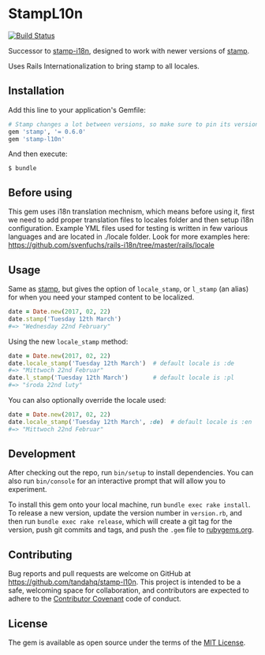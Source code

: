 # StampL10n

[![Build Status](https://travis-ci.org/TandaHQ/stamp-l10n.svg?branch=master)](https://travis-ci.org/TandaHQ/stamp-l10n)

Successor to [stamp-i18n](https://github.com/karpiu/stamp-i18n), designed to work with newer versions of [stamp](https://github.com/jeremyw/stamp).

Uses Rails Internationalization to bring stamp to all locales.

## Installation

Add this line to your application's Gemfile:

```ruby
# Stamp changes a lot between versions, so make sure to pin its version
gem 'stamp', '= 0.6.0'
gem 'stamp-l10n'
```

And then execute:

    $ bundle

## Before using

This gem uses i18n translation mechnism, which means before using it, first we need to add proper translation files to locales folder and then setup i18n configuration. Example YML files used for testing is written in few various languages and are located in ./locale folder. Look for more examples here: https://github.com/svenfuchs/rails-i18n/tree/master/rails/locale

## Usage

Same as [stamp](https://github.com/jeremyw/stamp), but gives the option of `locale_stamp`, or `l_stamp` (an alias) for when you need your stamped content to be localized.

```ruby
date = Date.new(2017, 02, 22)
date.stamp('Tuesday 12th March')
#=> "Wednesday 22nd February"
```

Using the new `locale_stamp` method:

```ruby
date = Date.new(2017, 02, 22)
date.locale_stamp('Tuesday 12th March')  # default locale is :de
#=> "Mittwoch 22nd Februar"
date.l_stamp('Tuesday 12th March')       # default locale is :pl
#=> "środa 22nd luty"
```

You can also optionally override the locale used:

```ruby
date = Date.new(2017, 02, 22)
date.locale_stamp('Tuesday 12th March', :de)  # default locale is :en
#=> "Mittwoch 22nd Februar"
```

## Development

After checking out the repo, run `bin/setup` to install dependencies. You can also run `bin/console` for an interactive prompt that will allow you to experiment.

To install this gem onto your local machine, run `bundle exec rake install`. To release a new version, update the version number in `version.rb`, and then run `bundle exec rake release`, which will create a git tag for the version, push git commits and tags, and push the `.gem` file to [rubygems.org](https://rubygems.org).

## Contributing

Bug reports and pull requests are welcome on GitHub at https://github.com/tandahq/stamp-l10n. This project is intended to be a safe, welcoming space for collaboration, and contributors are expected to adhere to the [Contributor Covenant](http://contributor-covenant.org) code of conduct.


## License

The gem is available as open source under the terms of the [MIT License](http://opensource.org/licenses/MIT).
